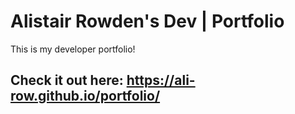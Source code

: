 # Alistair Rowden's Dev | Portfolio
This is my developer portfolio!
          
## Check it out here: https://ali-row.github.io/portfolio/
  
  
     
     
    
  
 
     
   
